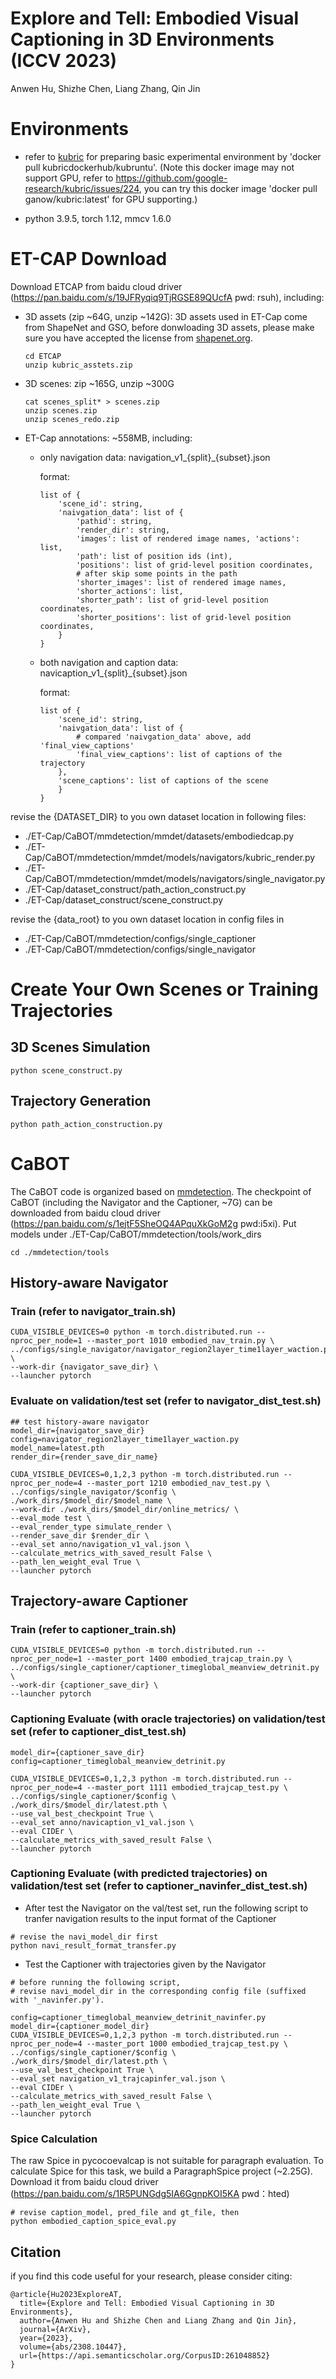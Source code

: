 # Explore and Tell: Embodied Visual Captioning in 3D Environments (ICCV 2023)
Anwen Hu, Shizhe Chen, Liang Zhang, Qin Jin

# Environments
- refer to [kubric](https://github.com/google-research/kubric) for preparing basic experimental environment by 'docker pull kubricdockerhub/kubruntu'. (Note this docker image may not support GPU, refer to https://github.com/google-research/kubric/issues/224, you can try this docker image 'docker pull ganow/kubric:latest' for GPU supporting.)

- python 3.9.5, torch 1.12, mmcv 1.6.0

# ET-CAP Download
Download ETCAP from baidu cloud driver (https://pan.baidu.com/s/19JFRyqiq9TjRGSE89QUcfA pwd: rsuh), including:
- 3D assets (zip ~64G, unzip ~142G): 3D assets used in ET-Cap come from ShapeNet and GSO, before donwloading 3D assets, please make sure you have accepted the license from [shapenet.org](https://shapenet.org/). 
    ```
    cd ETCAP
    unzip kubric_asstets.zip
    ```
- 3D scenes: zip ~165G, unzip ~300G
    ```
    cat scenes_split* > scenes.zip
    unzip scenes.zip
    unzip scenes_redo.zip
    ```
- ET-Cap annotations: ~558MB, including:
    * only navigation data: navigation_v1_{split}_{subset}.json

        format:
        ```
        list of {
            'scene_id': string, 
            'naivgation_data': list of {
                'pathid': string, 
                'render_dir': string, 
                'images': list of rendered image names, 'actions': list, 
                'path': list of position ids (int),
                'positions': list of grid-level position coordinates, 
                # after skip some points in the path
                'shorter_images': list of rendered image names,
                'shorter_actions': list,
                'shorter_path': list of grid-level position coordinates,
                'shorter_positions': list of grid-level position coordinates,
            }
        }
        ``` 
        
    * both navigation and caption data: navicaption_v1_{split}_{subset}.json

        format:
        ```
        list of {
            'scene_id': string, 
            'naivgation_data': list of {
                # compared 'naivgation_data' above, add  'final_view_captions'
                'final_view_captions': list of captions of the trajectory
            },
            'scene_captions': list of captions of the scene
            }
        }
        ``` 

revise the {DATASET_DIR} to you own dataset location in following files:
- ./ET-Cap/CaBOT/mmdetection/mmdet/datasets/embodiedcap.py
- ./ET-Cap/CaBOT/mmdetection/mmdet/models/navigators/kubric_render.py
- ./ET-Cap/CaBOT/mmdetection/mmdet/models/navigators/single_navigator.py
- ./ET-Cap/dataset_construct/path_action_construct.py
- ./ET-Cap/dataset_construct/scene_construct.py

revise the {data_root} to you own dataset location in config files in 
- ./ET-Cap/CaBOT/mmdetection/configs/single_captioner
- ./ET-Cap/CaBOT/mmdetection/configs/single_navigator

# Create Your Own Scenes or Training Trajectories
## 3D Scenes Simulation
```
python scene_construct.py
```

## Trajectory Generation
```
python path_action_construction.py
```

# CaBOT
The CaBOT code is organized based on [mmdetection](https://github.com/open-mmlab/mmdetection). The checkpoint of CaBOT (including the Navigator and the Captioner, ~7G) can be downloaded from baidu cloud driver (https://pan.baidu.com/s/1ejtF5SheOQ4APquXkGoM2g pwd:i5xi). Put models under ./ET-Cap/CaBOT/mmdetection/tools/work_dirs

```
cd ./mmdetection/tools
```
## History-aware Navigator
### Train (refer to navigator_train.sh)
```
CUDA_VISIBLE_DEVICES=0 python -m torch.distributed.run --nproc_per_node=1 --master_port 1010 embodied_nav_train.py \
../configs/single_navigator/navigator_region2layer_time1layer_waction.py \
--work-dir {navigator_save_dir} \
--launcher pytorch
```

### Evaluate on validation/test set (refer to navigator_dist_test.sh)
```
## test history-aware navigator
model_dir={navigator_save_dir}
config=navigator_region2layer_time1layer_waction.py
model_name=latest.pth
render_dir={render_save_dir_name}

CUDA_VISIBLE_DEVICES=0,1,2,3 python -m torch.distributed.run --nproc_per_node=4 --master_port 1210 embodied_nav_test.py \
../configs/single_navigator/$config \
./work_dirs/$model_dir/$model_name \
--work-dir ./work_dirs/$model_dir/online_metrics/ \
--eval_mode test \
--eval_render_type simulate_render \
--render_save_dir $render_dir \
--eval_set anno/navigation_v1_val.json \
--calculate_metrics_with_saved_result False \
--path_len_weight_eval True \
--launcher pytorch
```

## Trajectory-aware Captioner
### Train (refer to captioner_train.sh)
```
CUDA_VISIBLE_DEVICES=0 python -m torch.distributed.run --nproc_per_node=1 --master_port 1400 embodied_trajcap_train.py \
../configs/single_captioner/captioner_timeglobal_meanview_detrinit.py \
--work-dir {captioner_save_dir} \
--launcher pytorch
```

### Captioning Evaluate (with oracle trajectories) on validation/test set (refer to captioner_dist_test.sh)
```
model_dir={captioner_save_dir}
config=captioner_timeglobal_meanview_detrinit.py

CUDA_VISIBLE_DEVICES=0,1,2,3 python -m torch.distributed.run --nproc_per_node=4 --master_port 1111 embodied_trajcap_test.py \
../configs/single_captioner/$config \
./work_dirs/$model_dir/latest.pth \
--use_val_best_checkpoint True \
--eval_set anno/navicaption_v1_val.json \
--eval CIDEr \
--calculate_metrics_with_saved_result False \
--launcher pytorch
```

### Captioning Evaluate (with predicted trajectories) on validation/test set (refer to captioner_navinfer_dist_test.sh)
- After test the Navigator on the val/test set, run the following script to tranfer navigation results to the input format of the Captioner
```
# revise the navi_model_dir first
python navi_result_format_transfer.py
```
- Test the Captioner with trajectories given by the Navigator
```
# before running the following script, 
# revise navi_model_dir in the corresponding config file (suffixed with '_navinfer.py'). 

config=captioner_timeglobal_meanview_detrinit_navinfer.py
model_dir={captioner_model_dir}
CUDA_VISIBLE_DEVICES=0,1,2,3 python -m torch.distributed.run --nproc_per_node=4 --master_port 1000 embodied_trajcap_test.py \
../configs/single_captioner/$config \
./work_dirs/$model_dir/latest.pth \
--use_val_best_checkpoint True \
--eval_set navigation_v1_trajcapinfer_val.json \
--eval CIDEr \
--calculate_metrics_with_saved_result False \
--path_len_weight_eval True \
--launcher pytorch
```

### Spice Calculation
The raw Spice in pycocoevalcap is not suitable for paragraph evaluation. To calculate Spice for this task, we build a ParagraphSpice project (~2.25G). Download it from baidu cloud driver (https://pan.baidu.com/s/1R5PUNGdg5IA6GgnpKOI5KA pwd：hted)
```
# revise caption_model, pred_file and gt_file, then
python embodied_caption_spice_eval.py
```


## Citation
if you find this code useful for your research, please consider citing:
```
@article{Hu2023ExploreAT,
  title={Explore and Tell: Embodied Visual Captioning in 3D Environments},
  author={Anwen Hu and Shizhe Chen and Liang Zhang and Qin Jin},
  journal={ArXiv},
  year={2023},
  volume={abs/2308.10447},
  url={https://api.semanticscholar.org/CorpusID:261048852}
}
```



